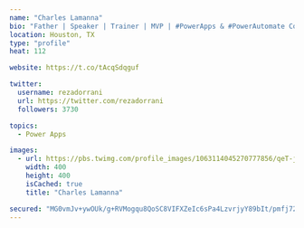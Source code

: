 ```yaml
---
name: "Charles Lamanna"
bio: "Father | Speaker | Trainer | MVP | #PowerApps & #PowerAutomate Community Super User | YouTuber Right-pointing triangle http://youtube.com/c/rezadorrani | Learn - Share - Clockwise rightwards and leftwards open circle arrows"
location: Houston, TX
type: "profile"
heat: 112

website: https://t.co/tAcqSdqguf

twitter:
  username: rezadorrani
  url: https://twitter.com/rezadorrani
  followers: 3730

topics:
  - Power Apps

images:
  - url: https://pbs.twimg.com/profile_images/1063114045270777856/qeT-jpWr_400x400.jpg
    width: 400
    height: 400
    isCached: true
    title: "Charles Lamanna"

secured: "MG0vmJv+ywOUk/g+RVMogqu8QoSC8VIFXZeIc6sPa4LzvrjyY89bIt/pmfj72GE2z7JejxLLl7OdT3hxHEQhXFriu9rfrZktZGgjHcIkyxLnpk6pWDXWpKST0bAcRMsps7eNvNQD97hSs0TfE63bqAsyduMOZMGOSi6ZlhFeB06AuyJ/FGHd51R8RyCzl1kiKI3G69MN6PZf/J5TjW8dN6AJjnFXd2iFjugp20wYa/kuGddtXqPJZMTq2AIJBRboJBXvcpxt1g9NJVo5h6Xxm0e462si8EYH6oe3/QVhmImGC45vI6DLv/VNnfPxE9zwMXhN4nhzt6V77B+WiE7FmkWlfjM+yhYV+TSKTntb94K9uKA5QSG3R2idH7RYTyiF2nKqpZVx9pWF24t43SWOM0E7kXan+10kpFHX08Hf/UM=;jJldG7EFJ6gyRZFJSIP++g=="
---
```


